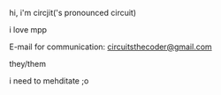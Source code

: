 hi, i'm circjit('s pronounced circuit)

i love mpp

E-mail for communication: circuitsthecoder@gmail.com

they/them

i need to mehditate ;o
